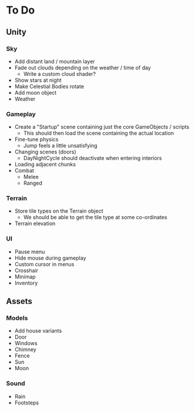 # To Do

## Unity

### Sky

 - Add distant land / mountain layer
 - Fade out clouds depending on the weather / time of day
    - Write a custom cloud shader?
 - Show stars at night
 - Make Celestial Bodies rotate
 - Add moon object
 - Weather

### Gameplay

 - Create a "Startup" scene containing just the core GameObjects / scripts
    - This should then load the scene containing the actual location
 - Fine-tune physics
    - Jump feels a little unsatisfying
 - Changing scenes (doors)
    - DayNightCycle should deactivate when entering interiors
 - Loading adjacent chunks
 - Combat
    - Melee
    - Ranged

### Terrain

 - Store tile types on the Terrain object
    - We should be able to get the tile type at some co-ordinates
 - Terrain elevation

### UI

 - Pause menu
 - Hide mouse during gameplay
 - Custom cursor in menus
 - Crosshair
 - Minimap
 - Inventory

## Assets

### Models

 - Add house variants
 - Door
 - Windows
 - Chimney
 - Fence
 - Sun
 - Moon

### Sound

 - Rain
 - Footsteps
